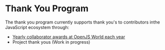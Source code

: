 # Thank You Program

The thank you program currently supports thank you's to contributors inthe
JavaScript ecosystem through:

* [Yearly collaborator awards at OpenJS World each year](./yearly-awards.md)
* Project thank yous (Work in progress)
